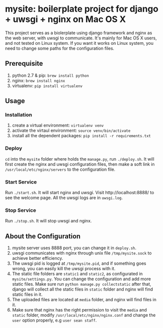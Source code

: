 # mysite: boilerplate project for django + uwsgi + nginx on Mac OS X

This project serves as a biolerplate using django framework and nginx as the web server, with uwsgi to communicate. It's mainly for Mac OS X users, and not tested on Linux system. If you want it works on Linux system, you need to change some paths for the configuration files.

## Prerequisite

1. python 2.7 & pip: `brew install python`
2. nginx: `brew install nginx`
3. virtualenv: `pip install virtualenv`


## Usage

### Installation

1. create a virtual environment: `virtualenv venv`
2. activate the virtaul environment: `source venv/bin/activate`
3. install all the dependent packages: `pip install -r requirements.txt`

### Deploy

`cd` into the `mysite` folder where holds the `manage.py`, run `./deploy.sh`. It will first create the nginx and uwsgi configuration files, then make a soft link in `/usr/local/etc/nginx/servers` to the configuration file.

### Start Service

Run `./start.sh`. It will start nginx and uwsgi. Visit http://localhost:8888/ to see the welcome page. All the uwsgi logs are in `uwsgi.log`.

### Stop Service

Run `./stop.sh`. It will stop uwsgi and nginx.


## About the Configuration

1. mysite server uses 8888 port, you can change it in `deploy.sh`.
2. uwsgi communicates with nginx through unix file `/tmp/mysite.sock` to achieve better efficiency.
3. The uwsgi pid is logged at `/tmp/mysite.pid`, and if something goes wrong, you can easily kill the uwsgi process with it.
4. The static file folders are `static1` and `static2`, as configurated in `mysite/settings.py`. You can change the configuration and add more static files. Make sure  run `python manage.py collectstatic` after that, django will collect all the static files in `static` folder and nginx will find static files in it.
5. The uploaded files are located at `media` folder, and nginx will find files in it.
6. Make sure that nginx has the right permission to visit the `media` and `static` folder, modify `/usr/local/etc/nginx/nginx.conf` and change the `user` option properly, e.g `user sean staff`.

